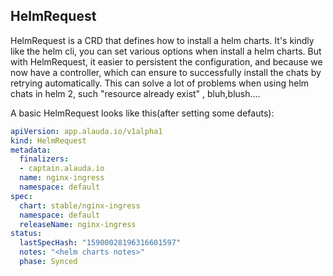 ## HelmRequest

HelmRequest is a CRD that defines how to install a helm charts. It's kindly like the helm cli, you can set various options when install a helm charts. But with HelmRequest, it easier to persistent the configuration, and because we now have a controller, which can ensure to successfully install the chats by retrying automatically.  This can solve a lot of problems when using helm chats in helm 2, such "resource already exist" , bluh,blush….



A basic HelmRequest looks like this(after setting some defauts):



```yaml
apiVersion: app.alauda.io/v1alpha1
kind: HelmRequest
metadata:
  finalizers:
  - captain.alauda.io
  name: nginx-ingress
  namespace: default
spec:
  chart: stable/nginx-ingress
  namespace: default
  releaseName: nginx-ingress
status:
  lastSpecHash: "15900028196316601597"
  notes: "<helm charts notes>"
  phase: Synced
```







